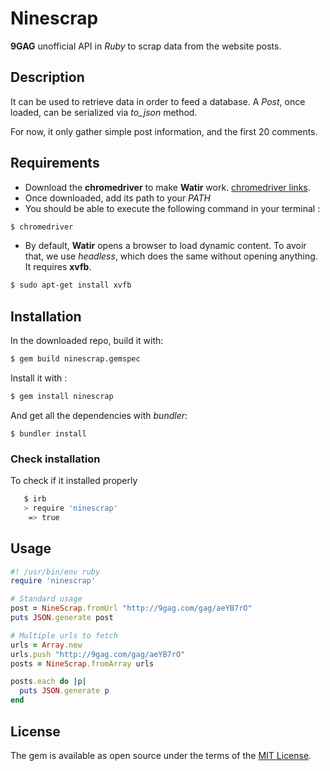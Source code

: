 # Ninescrap

**9GAG** unofficial API in *Ruby* to scrap data from the website posts.

## Description

It can be used to retrieve data in order to feed a database.
A *Post*, once loaded, can be serialized via _to\_json_ method.

For now, it only gather simple post information, and the first 20 comments.

## Requirements

* Download the **chromedriver** to make **Watir** work. [chromedriver links](https://sites.google.com/a/chromium.org/chromedriver/downloads).
* Once downloaded, add its path to your *PATH*
* You should be able to execute the following command in your terminal :

```bash
$ chromedriver
```

* By default, **Watir** opens a browser to load dynamic content. To avoir that, we use *headless*, which does the same without opening anything. It requires **xvfb**.
```bash
$ sudo apt-get install xvfb
```

## Installation

In the downloaded repo, build it with:

```bash
$ gem build ninescrap.gemspec
```

Install it with :

```bash
$ gem install ninescrap
```

And get all the dependencies with _bundler_:
```
$ bundler install
```

### Check installation

To check if it installed properly

```bash
   $ irb
   > require 'ninescrap'
    => true
```


## Usage

```ruby
#! /usr/bin/env ruby
require 'ninescrap'

# Standard usage
post = NineScrap.fromUrl "http://9gag.com/gag/aeYB7rO"
puts JSON.generate post

# Multiple urls to fetch
urls = Array.new
urls.push "http://9gag.com/gag/aeYB7rO"
posts = NineScrap.fromArray urls

posts.each do |p|
  puts JSON.generate p
end

```


## License

The gem is available as open source under the terms of the [MIT License](http://opensource.org/licenses/MIT).
